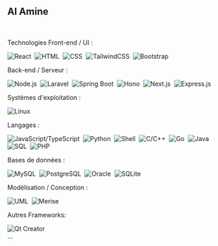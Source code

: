 **Al Amine**
---

<br>

Technologies Front-end / UI : <br>

![React](https://img.shields.io/badge/React-61DAFB?style=flat-square&logo=react&logoColor=ffffff&labelColor=23272A)&nbsp;
![HTML](https://img.shields.io/badge/HTML5-E34F26?style=flat-square&logo=html5&logoColor=ffffff&labelColor=23272A)&nbsp;
![CSS](https://img.shields.io/badge/CSS3-2965F1?style=flat-square&logo=css3&logoColor=ffffff&labelColor=23272A)&nbsp;
![TailwindCSS](https://img.shields.io/badge/TailwindCSS-38B2AC?style=flat-square&logo=tailwindcss&logoColor=ffffff&labelColor=23272A)&nbsp;
![Bootstrap](https://img.shields.io/badge/Bootstrap-563D7C?style=flat-square&logo=bootstrap&logoColor=ffffff&labelColor=23272A)&nbsp;

Back-end / Serveur : <br>

![Node.js](https://img.shields.io/badge/Node.js-339933?style=flat-square&logo=node.js&logoColor=ffffff&labelColor=23272A)&nbsp;
![Laravel](https://img.shields.io/badge/Laravel-EF4135?style=flat-square&logo=laravel&logoColor=ffffff&labelColor=23272A)&nbsp;
![Spring Boot](https://img.shields.io/badge/Spring%20Boot-6DB335?style=flat-square&logo=spring&logoColor=ffffff&labelColor=23272A)&nbsp;
![Hono](https://img.shields.io/badge/Hono-B0E0E6?style=flat-square&logo=hono&logoColor=000000&labelColor=23272A)&nbsp;
![Next.js](https://img.shields.io/badge/Next.js-000000?style=flat-square&logo=nextdotjs&logoColor=ffffff&labelColor=23272A)&nbsp;
![Express.js](https://img.shields.io/badge/Express.js-000000?style=flat-square&logo=express&logoColor=ffffff&labelColor=23272A)&nbsp;

Systèmes d'exploitation : <br>

![Linux](https://img.shields.io/badge/Linux-000000?style=flat-square&logo=linux&logoColor=ffffff&labelColor=23272A)&nbsp;


Langages : <br>

![JavaScript/TypeScript](https://img.shields.io/badge/JavaScript%20%2F%20TypeScript-007ACC?style=flat-square&logo=typescript&logoColor=ffffff&labelColor=23272A)&nbsp;
![Python](https://img.shields.io/badge/Python-306998?style=flat-square&logo=python&logoColor=ffffff&labelColor=23272A)&nbsp;
![Shell](https://img.shields.io/badge/Shell-4EAA25?style=flat-square&logo=gnubash&logoColor=ffffff&labelColor=23272A)&nbsp;
![C/C++](https://img.shields.io/badge/C%2FC%2B%2B-00599C?style=flat-square&logo=c%2B%2B&logoColor=ffffff&labelColor=23272A)&nbsp;
![Go](https://img.shields.io/badge/Go-00ADD8?style=flat-square&logo=go&logoColor=ffffff&labelColor=23272A)&nbsp;
![Java](https://img.shields.io/badge/Java-ED8B00?style=flat-square&logo=java&logoColor=ffffff&labelColor=23272A)&nbsp;
![SQL](https://img.shields.io/badge/SQL-FFFFFF?style=flat-square&logo=sql&logoColor=005a96&labelColor=23272A)&nbsp;
![PHP](https://img.shields.io/badge/PHP-777BB4?style=flat-square&logo=php&logoColor=ffffff&labelColor=23272A)&nbsp;

Bases de données : <br>

![MySQL](https://img.shields.io/badge/MySQL-4479A1?style=flat-square&logo=mysql&logoColor=ffffff&labelColor=23272A)&nbsp;
![PostgreSQL](https://img.shields.io/badge/PostgreSQL-4169E1?style=flat-square&logo=postgresql&logoColor=ffffff&labelColor=23272A)&nbsp;
![Oracle](https://img.shields.io/badge/Oracle-F80000?style=flat-square&logo=oracle&logoColor=ffffff&labelColor=23272A)&nbsp;
![SQLite](https://img.shields.io/badge/SQLite-003B57?style=flat-square&logo=sqlite&logoColor=ffffff&labelColor=23272A)&nbsp;

Modélisation / Conception : <br>

![UML](https://img.shields.io/badge/UML-2D9F7D?style=flat-square&logo=uml&logoColor=ffffff&labelColor=23272A)&nbsp;
![Merise](https://img.shields.io/badge/Merise-4F5D4F?style=flat-square&logo=merise&logoColor=ffffff&labelColor=23272A)&nbsp;

Autres Frameworks: <br>

![Qt Creator](https://img.shields.io/badge/Qt%20Creator-41CD52?style=flat-square&logo=qt&logoColor=ffffff&labelColor=23272A)&nbsp; <br>
...
